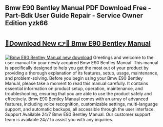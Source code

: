 ## Bmw E90 Bentley Manual PDF Download Free - Part-Bdk User Guide Repair - Service Owner Edition yzk66

# <h2><a href="http://bc16012.oget.top/?id=Bmw+E90+Bentley+Manual">🔗Download New 👉🔴 Bmw E90 Bentley Manual</a></h2>

[![Bmw E90 Bentley Manual new download](https://i.imgur.com/5g1atiW.png)](http://bc16012.oget.top/?id=Bmw+E90+Bentley+Manual)
Greetings and welcome to the user manual for your newly acquired Bmw E90 Bentley Manual. This manual is specifically designed to help you get the most out of your product by providing a thorough explanation of its features, setup, usage, maintenance, and problem-solving. Before you begin using your Bmw E90 Bentley Manual, please take a moment to read this manual carefully. It contains essential information on product setup, operation, maintenance, and troubleshooting, ensuring that you are able to use the product safely and effectively. Bmw E90 Bentley Manual comes with an array of advanced features, including voice recognition, customizable settings, multi-language support, and automatic backups, all accessible through the user interface. Support Available 24/7 Bmw E90 Bentley Manual. Our customer support team is available 24/7 to assist you with any inquiries.
